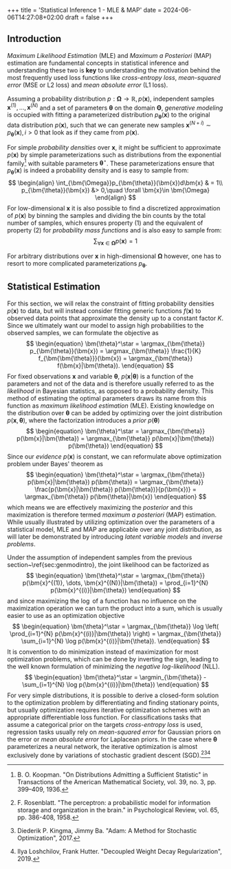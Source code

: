 +++
title = 'Statistical Inference 1 - MLE & MAP'
date = 2024-06-06T14:27:08+02:00
draft = false
+++
## Introduction
*Maximum Likelihood Estimation* (MLE) and *Maximum a Posteriori* (MAP) estimation are fundamental concepts in statistical inference and understanding these two is **key** to understanding the motivation behind the most frequently used loss functions like *cross-entropy loss*, *mean-squared error* (MSE or L2 loss) and *mean absolute error* (L1 loss).

Assuming a probability distribution $p: \bm{\Omega} \rightarrow \mathbb{R},\, p(\bm{x})$, independent samples $\bm{x}^{(1)}, \dots , \bm{x}^{(N)}$ and a set of parameters $\bm{\theta}$ on the domain $\bm{\Theta}$, *generative modeling* is occupied with fitting a parameterized distribution $p_{\bm{\theta}}(\bm{x})$ to the original data distribution $p(\bm{x})$, such that we can generate new samples $\bm{x}^{(N+i)}\sim p_{\bm{\theta}}(\bm{x}), i>0$ that look as if they came from $p(\bm{x})$.

For simple *probability densities* over $\bm{x}$, it might be sufficient to approximate $p(\bm{x})$ by simple parameterizations such as distributions from the exponential family[^1] with suitable parameters $\bm{\theta}^\star$. These parameterizations ensure that $p_{\bm{\theta}}(\bm{x})$ is indeed a probability density and is easy to sample from:
$$
\begin{align}
    \int_{\bm{\Omega}}p_{\bm{\theta}}(\bm{x})d\bm{x} & = 1\\
    p_{\bm{\theta}}(\bm{x}) &> 0,\quad \forall \bm{x}\in \bm{\Omega}
\end{align}
$$
For low-dimensional $\bm{x}$ it is also possible to find a discretized approximation of $p(\bm{x})$ by binning the samples and dividing the bin counts by the total number of samples, which ensures property (1) and the equivalent of property (2) for *probability mass functions* and is also easy to sample from:
$$
\begin{equation}
    \sum_{\forall \bm{x} \in \bm{\Omega}} p(\bm{x}) = 1
\end{equation}
$$

For arbitrary distributions over $\bm{x}$ in high-dimensional $\bm{\Omega}$ however, one has to resort to more complicated parameterizations $p_{\bm{\theta}}$.

## Statistical Estimation
For this section, we will relax the constraint of fitting probability densities $p(\bm{x})$ to data, but will instead consider fitting generic functions $f(\bm{x})$ to observed data points that approximate the density up to a constant factor $K$. Since we ultimately want our model to assign high probabilities to the observed samples, we can formulate the objective as
$$
\begin{equation}
    \bm{\theta}^\star = \argmax_{\bm{\theta}} p_{\bm{\theta}}(\bm{x}) = \argmax_{\bm{\theta}} \frac{1}{K} f_{\bm{\bm{\theta}}}(\bm{x}) = \argmax_{\bm{\theta}} f(\bm{x}|\bm{\theta}).
\end{equation}
$$
For fixed observations $\bm{x}$ and variable $\bm{\theta}$, $p(\bm{x}|\bm{\theta})$ is a function of the parameters and not of the data and is therefore usually referred to as the *likelihood* in Bayesian statistics, as opposed to a probability density. This method of estimating the optimal parameters draws its name from this function as *maximum likelihood estimation* (MLE). Existing knowledge on the distribution over $\bm{\theta}$ can be added by optimizing over the joint distribution $p(\bm{x},\bm{\theta})$, where the factorization introduces a *prior* $p(\bm{\theta})$
$$
\begin{equation}
    \bm{\theta}^\star = \argmax_{\bm{\theta}} p(\bm{x}|\bm{\theta}) = \argmax_{\bm{\theta}} p(\bm{x}|\bm{\theta}) p(\bm{\theta})
\end{equation}
$$
Since our *evidence* $p(\bm{x})$ is constant, we can reformulate above optimization problem under Bayes' theorem as
$$
\begin{equation}
    \bm{\theta}^\star = \argmax_{\bm{\theta}} p(\bm{x}|\bm{\theta}) p(\bm{\theta}) = \argmax_{\bm{\theta}} \frac{p(\bm{x}|\bm{\theta}) p(\bm{\theta})}{p(\bm{x})} = \argmax_{\bm{\theta}} p(\bm{\theta}|\bm{x})
\end{equation}
$$
which means we are effectively maximizing the *posterior* and this maximization is therefore termed *maximum a posteriori* (MAP) estimation. While usually illustrated by utilizing optimization over the parameters of a statistical model, MLE and MAP are applicable over any joint distribution, as will later be demonstrated by introducing *latent variable models* and *inverse problems*.

Under the assumption of independent samples from the previous section~\ref{sec:genmodintro}, the joint likelihood can be factorized as
$$
\begin{equation}
    \bm{\theta}^\star = \argmax_{\bm{\theta}} p(\bm{x}^{(1)}, \dots, \bm{x}^{(N)}|\bm{\theta}) = \prod_{i=1}^{N} p(\bm{x}^{(i)}|\bm{\theta})
\end{equation}
$$
and since maximizing the $\log$ of a function has no influence on the maximization operation we can turn the product into a sum, which is usually easier to use as an optimization objective
$$
\begin{equation}
    \bm{\theta}^\star = \argmax_{\bm{\theta}} \log \left( \prod_{i=1}^{N} p(\bm{x}^{(i)}|\bm{\theta}) \right) = \argmax_{\bm{\theta}} \sum_{i=1}^{N} \log p(\bm{x}^{(i)}|\bm{\theta}).
\end{equation}
$$
It is convention to do minimization instead of maximization for most optimization problems, which can be done by inverting the sign, leading to the well known formulation of minimizing the *negative log-likelihood* (NLL).
$$
\begin{equation}
    \bm{\theta}^\star = \argmin_{\bm{\theta}} - \sum_{i=1}^{N} \log p(\bm{x}^{(i)}|\bm{\theta})
\end{equation}
$$
For very simple distributions, it is possible to derive a closed-form solution to the optimization problem by differentiating and finding stationary points, but usually optimization requires iterative optimization schemes with an appropriate differentiable loss function. For classifications tasks that assume a categorical prior on the targets *cross-entropy loss* is used, regression tasks usually rely on *mean-squared error* for Gaussian priors on the error or *mean absolute error* for Laplacean priors. In the case where $\bm{\theta}$ parameterizes a neural network, the iterative optimization is almost exclusively done by variations of stochastic gradient descent (SGD).[^2][^3][^4]

[^1]: B. O. Koopman. "On Distributions Admitting a Sufficient Statistic" in Transactions of the American Mathematical Society, vol. 39, no. 3, pp. 399–409, 1936.
[^2]: F. Rosenblatt. "The perceptron: a probabilistic model for information storage and organization in the brain." in Psychological Review, vol. 65, pp. 386-408, 1958.
[^3]: Diederik P. Kingma, Jimmy Ba. "Adam: A Method for Stochastic Optimization", 2017.
[^4]: Ilya Loshchilov, Frank Hutter. "Decoupled Weight Decay Regularization", 2019.